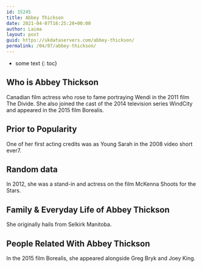 ```yaml
---
id: 15245
title: Abbey Thickson
date: 2021-04-07T16:25:28+00:00
author: Laima
layout: post
guid: https://ukdataservers.com/abbey-thickson/
permalink: /04/07/abbey-thickson/
---
```


* some text
{: toc}


## Who is Abbey Thickson
                  
                  
                  
Canadian film actress who rose to fame portraying Wendi in the 2011 film The Divide. She also joined the cast of the 2014 television series WindCity and appeared in the 2015 film Borealis.
                  
              
            
              
            
                
                
                
## Prior to Popularity
                  
                  
                  
One of her first acting credits was as Young Sarah in the 2008 video short ever7.
                  
              
            
              
            
                
                
                
## Random data
                  
                  
                  
In 2012, she was a stand-in and actress on the film McKenna Shoots for the Stars.
                  
              
            
              
            
                
                
                
## Family & Everyday Life of Abbey Thickson
                  
                  
                  
She originally hails from Selkirk Manitoba.
                  
              
            
              
            
                
                
                
## People Related With Abbey Thickson
                  
                  
                  
In the 2015 film Borealis, she appeared alongside Greg Bryk and Joey King.
                  
              
            
              
            
                
              
            
              
              
            
            
              
            
          
          
          